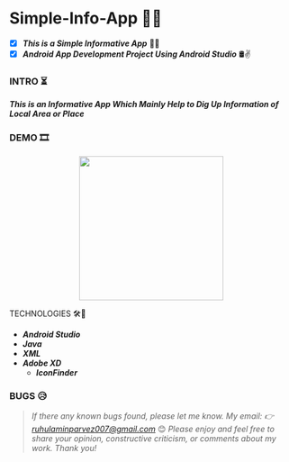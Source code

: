 # Simple-Info-App 📲🧩
- [X] __*This is a Simple Informative App*__ 🧾📌
- [X] __*Android App Development Project Using Android Studio*__ 🛢✌

### INTRO ⏳
__*This is an Informative App Which Mainly Help to Dig Up Information of Local Area or Place*__ 


### DEMO 🎞

<p align="center">
  <img width="256" src="https://github.com/Ruhul12/Simple-Info-App/blob/main/BUIS.gif">
</p

### TECHNOLOGIES 🛠🚀

* __*Android Studio*__
* __*Java*__
* __*XML*__
* __*Adobe XD*__
    * __*IconFinder*__

### BUGS 😥

>  *If there any known bugs found, please let me know. My email: 👉 ruhulaminparvez007@gmail.com* 😊
> *Please enjoy
and feel free to share your opinion, constructive criticism, or comments about my work. Thank you!*
